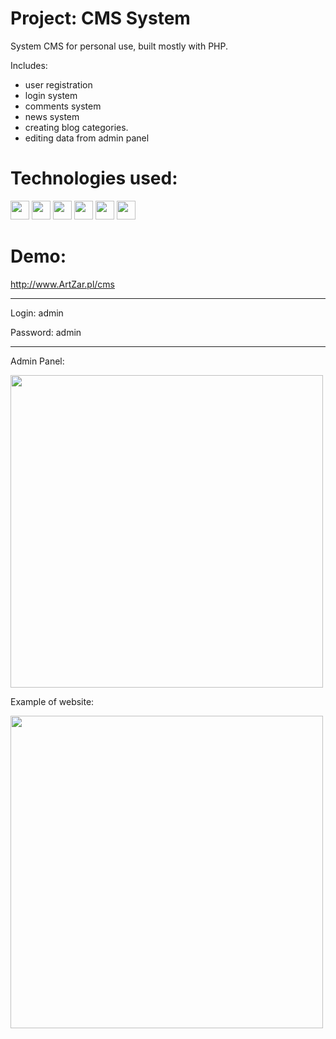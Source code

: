 # Project: CMS System


System CMS for personal use, built mostly with PHP.

Includes: 
- user registration
- login system
- comments system
- news system
- creating blog categories.
- editing data from admin panel 

# Technologies used:

<img src="https://github.com/ZarArt1337/CMS/assets/132918164/50196d63-a71c-4131-a903-0fa84942039d" width="30">
<img src="https://github.com/ZarArt1337/CMS/assets/132918164/ba9ee072-1aad-4d03-aaaf-c6f2ccfe234f" width="30">
<img src="https://github.com/ZarArt1337/Movie-App/assets/132918164/5ad0d5d8-8fb0-4df3-96c6-7bed765bb0b1" width="30">
<img src="https://github.com/ZarArt1337/CMS/assets/132918164/404ca88e-9693-4b8a-b5c3-8a1c78ac0fa6" width="30">
<img src="https://github.com/ZarArt1337/Movie-App/assets/132918164/6c517753-5b60-4899-9524-b9e79bb5e254" width="30">
<img src="https://github.com/ZarArt1337/Movie-App/assets/132918164/9b07a0cc-8fb3-46e8-8ac1-8d036ae0fb49" width="30">

# Demo:

http://www.ArtZar.pl/cms
<hr>
Login: admin

Password: admin
<hr>

Admin Panel:

<img src="https://github.com/ZarArt1337/CMS/assets/132918164/49554910-a3d8-43e4-bacd-0325b97add2b" width="500">
<br>

Example of website:

<img src="https://github.com/ZarArt1337/CMS/assets/132918164/d7166686-5087-418f-93bf-387d921e7e75" width="500">


